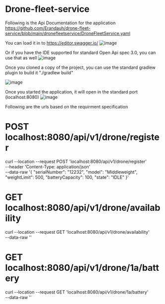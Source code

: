 # Drone-fleet-service

Following is the Api Documentation for the application
https://github.com/Erandauh/drone-fleet-service/blob/main/dronefleetservice/DroneFleetService.yaml

You can load it in to https://editor.swagger.io/
![image](https://user-images.githubusercontent.com/7019484/186344089-22a6ed98-593d-4709-a2c6-ce598c610d0b.png)

Or if you have the IDE supported for standard Open Api spec 3.0, you can use that as well
![image](https://user-images.githubusercontent.com/7019484/186344542-c98d8226-2869-4e77-bac8-8e30f5290dc3.png)

Once you cloned a copy of the project, you can use the standard gradlew plugin to build it
"./gradlew build"

![image](https://user-images.githubusercontent.com/7019484/186345081-c3d337cb-a8ba-49cf-8252-6dcb8e64abfb.png)

Once you started the application, it will open in the standard port (localhost:8080)
![image](https://user-images.githubusercontent.com/7019484/186345631-cf70f030-c98e-4bd9-8c81-c03ec9fcf6b1.png)

Following are the urls based on the requirment specification

# POST localhost:8080/api/v1/drone/register

curl --location --request POST 'localhost:8080/api/v1/drone/register' \
--header 'Content-Type: application/json' \
--data-raw '{
    "serialNumber": "12232",
    "model": "Middleweight",
    "weightLimit": 500,
    "batteryCapacity": 100,
    "state": "IDLE"
}'

# GET localhost:8080/api/v1/drone/availability

curl --location --request GET 'localhost:8080/api/v1/drone/availability' \
--data-raw ''

# GET localhost:8080/api/v1/drone/1a/battery

curl --location --request GET 'localhost:8080/api/v1/drone/1a/battery' \
--data-raw ''





